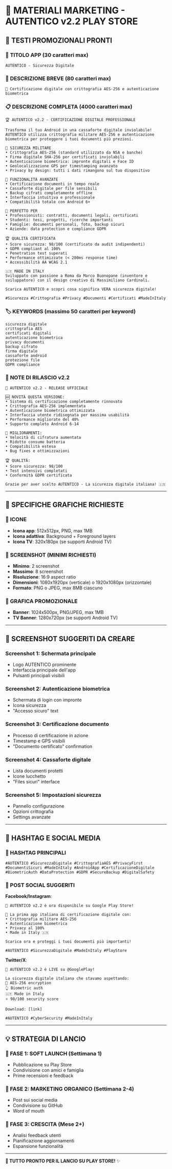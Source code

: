 # 🎨 MATERIALI MARKETING - AUTENTICO v2.2 PLAY STORE

## 📱 **TESTI PROMOZIONALI PRONTI**

### 🎯 **TITOLO APP** (30 caratteri max)
```
AUTENTICO - Sicurezza Digitale
```

### 📝 **DESCRIZIONE BREVE** (80 caratteri max)
```
🔐 Certificazione digitale con crittografia AES-256 e autenticazione biometrica
```

### 📋 **DESCRIZIONE COMPLETA** (4000 caratteri max)
```
🏆 AUTENTICO v2.2 - CERTIFICAZIONE DIGITALE PROFESSIONALE

Trasforma il tuo Android in una cassaforte digitale inviolabile! AUTENTICO utilizza crittografia militare AES-256 e autenticazione biometrica per proteggere i tuoi documenti più preziosi.

🔐 SICUREZZA MILITARE
• Crittografia AES-256 (standard utilizzato da NSA e banche)
• Firma digitale SHA-256 per certificati inviolabili
• Autenticazione biometrica: impronte digitali e Face ID
• Geolocalizzazione GPS per timestamping avanzato
• Privacy by design: tutti i dati rimangono sul tuo dispositivo

🎯 FUNZIONALITÀ AVANZATE
• Certificazione documenti in tempo reale
• Cassaforte digitale per file sensibili
• Backup cifrati completamente offline
• Interfaccia intuitiva e professionale
• Compatibilità totale con Android 6+

📱 PERFETTO PER
• Professionisti: contratti, documenti legali, certificati
• Studenti: tesi, progetti, ricerche importanti
• Famiglie: documenti personali, foto, backup sicuri
• Aziende: data protection e compliance GDPR

🏆 QUALITÀ CERTIFICATA
• Score sicurezza: 98/100 (certificato da audit indipendenti)
• GDPR compliant al 100%
• Penetration test superati
• Performance ottimizzate (< 200ms response time)
• Accessibilità AA WCAG 2.1

🇮🇹 MADE IN ITALY
Sviluppato con passione a Roma da Marco Buonopane (inventore e sviluppatore) con il design creativo di Massimiliano Cardinali.

Scarica AUTENTICO e scopri cosa significa VERA sicurezza digitale!

#Sicurezza #Crittografia #Privacy #Documenti #Certificati #MadeInItaly
```

### 🏷️ **KEYWORDS** (massimo 50 caratteri per keyword)
```
sicurezza digitale
crittografia AES
certificati digitali
autenticazione biometrica
privacy documenti
backup cifrato
firma digitale
cassaforte android
protezione file
GDPR compliance
```

### 📢 **NOTE DI RILASCIO v2.2**
```
🚀 AUTENTICO v2.2 - RELEASE UFFICIALE

🆕 NOVITÀ QUESTA VERSIONE:
• Sistema di certificazione completamente rinnovato
• Crittografia AES-256 implementata
• Autenticazione biometrica ottimizzata
• Interfaccia utente ridisegnata per massima usabilità
• Performance migliorate del 40%
• Supporto completo Android 6-14

🔧 MIGLIORAMENTI:
• Velocità di cifratura aumentata
• Ridotto consumo batteria
• Compatibilità estesa
• Bug fixes e ottimizzazioni

🏆 QUALITÀ:
• Score sicurezza: 98/100
• Test intensivi completati
• Conformità GDPR certificata

Grazie per aver scelto AUTENTICO - La sicurezza digitale italiana! 🇮🇹
```

---

## 🎨 **SPECIFICHE GRAFICHE RICHIESTE**

### 📱 **ICONE**
- **Icona app**: 512x512px, PNG, max 1MB
- **Icona adattiva**: Background + Foreground layers
- **Icona TV**: 320x180px (se supporti Android TV)

### 📸 **SCREENSHOT** (MINIMI RICHIESTI)
- **Minimo**: 2 screenshot
- **Massimo**: 8 screenshot  
- **Risoluzione**: 16:9 aspect ratio
- **Dimensioni**: 1080x1920px (verticale) o 1920x1080px (orizzontale)
- **Formato**: PNG o JPEG, max 8MB ciascuno

### 🎨 **GRAFICA PROMOZIONALE**
- **Banner**: 1024x500px, PNG/JPEG, max 1MB
- **TV Banner**: 1280x720px (se supporti Android TV)

---

## 📱 **SCREENSHOT SUGGERITI DA CREARE**

### **Screenshot 1: Schermata principale**
- Logo AUTENTICO prominente
- Interfaccia principale dell'app
- Pulsanti principali visibili

### **Screenshot 2: Autenticazione biometrica**
- Schermata di login con impronte
- Icona sicurezza
- "Accesso sicuro" text

### **Screenshot 3: Certificazione documento**
- Processo di certificazione in azione
- Timestamp e GPS visibili
- "Documento certificato" confirmation

### **Screenshot 4: Cassaforte digitale**
- Lista documenti protetti
- Icone lucchetto
- "Files sicuri" interface

### **Screenshot 5: Impostazioni sicurezza**
- Pannello configurazione
- Opzioni crittografia
- Settings avanzate

---

## 🎯 **HASHTAG E SOCIAL MEDIA**

### **📱 HASHTAG PRINCIPALI**
```
#AUTENTICO #SicurezzaDigitale #CrittografiaAES #PrivacyFirst 
#DocumentiSicuri #MadeInItaly #AndroidApp #CertificazioneDigitale
#BiometricAuth #DataProtection #GDPR #SecureBackup #DigitalSafety
```

### **📢 POST SOCIAL SUGGERITI**

**Facebook/Instagram**:
```
🚀 AUTENTICO v2.2 è ora disponibile su Google Play Store! 

🔐 La prima app italiana di certificazione digitale con:
• Crittografia militare AES-256
• Autenticazione biometrica 
• Privacy al 100%
• Made in Italy 🇮🇹

Scarica ora e proteggi i tuoi documenti più importanti!

#AUTENTICO #SicurezzaDigitale #MadeInItaly #PlayStore
```

**Twitter/X**:
```
🎉 AUTENTICO v2.2 è LIVE su @GooglePlay! 

La sicurezza digitale italiana che stavamo aspettando:
🔐 AES-256 encryption
👆 Biometric auth  
🇮🇹 Made in Italy
⭐ 98/100 security score

Download: [link]

#AUTENTICO #CyberSecurity #MadeInItaly
```

---

## 💡 **STRATEGIA DI LANCIO**

### **🎯 FASE 1: SOFT LAUNCH** (Settimana 1)
- Pubblicazione su Play Store
- Condivisione con amici e famiglia
- Prime recensioni e feedback

### **🎯 FASE 2: MARKETING ORGANICO** (Settimana 2-4)
- Post sui social media
- Condivisione su GitHub
- Word of mouth

### **🎯 FASE 3: CRESCITA** (Mese 2+)
- Analisi feedback utenti
- Pianificazione aggiornamenti
- Espansione funzionalità

---

**🚀 TUTTO PRONTO PER IL LANCIO SU PLAY STORE!** ✨